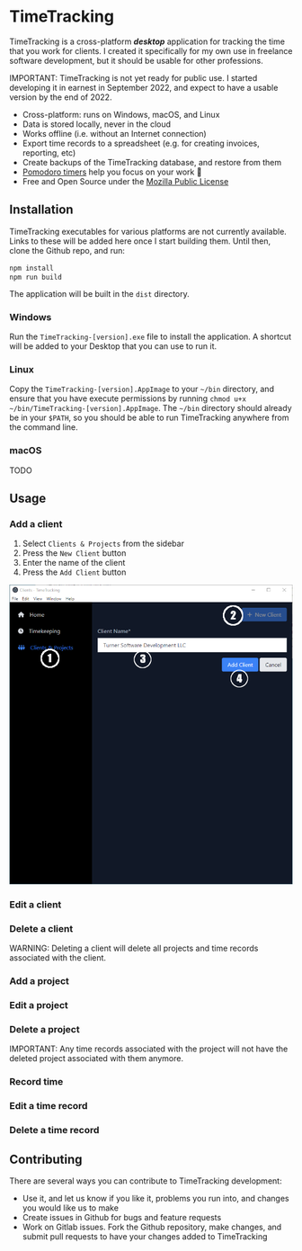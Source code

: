 # TimeTracking

TimeTracking is a cross-platform _**desktop**_ application for tracking the time
that you work for clients. I created it specifically for my own use in
freelance software development, but it should be usable for other professions.

IMPORTANT: TimeTracking is not yet ready for public use. I started developing it
in earnest in September 2022, and expect to have a usable version by
the end of 2022.

* Cross-platform: runs on Windows, macOS, and Linux
* Data is stored locally, never in the cloud
* Works offline (i.e. without an Internet connection)
* Export time records to a spreadsheet (e.g. for creating invoices, reporting, etc)
* Create backups of the TimeTracking database, and restore from them
* [Pomodoro timers](https://en.wikipedia.org/wiki/Pomodoro_Technique) help you focus on your work :tomato:
* Free and Open Source under the [Mozilla Public License](https://en.wikipedia.org/wiki/Mozilla_Public_License)

## Installation

TimeTracking executables for various platforms are not currently available.
Links to these will be added here once I start building them. Until then,
clone the Github repo, and run:

```shell
npm install
npm run build
```

The application will be built in the `dist` directory.

### Windows

Run the `TimeTracking-[version].exe` file to install the application. A shortcut
will be added to your Desktop that you can use to run it.

### Linux

Copy the `TimeTracking-[version].AppImage` to your `~/bin` directory, and ensure
that you have execute permissions by running `chmod u+x ~/bin/TimeTracking-[version].AppImage`.
The `~/bin` directory should already be in your `$PATH`, so you should be able to run TimeTracking
anywhere from the command line.

### macOS

TODO

## Usage

### Add a client

1. Select `Clients & Projects` from the sidebar
2. Press the `New Client` button
3. Enter the name of the client
4. Press the `Add Client` button

![Add client](./readme-images/create-client.png)

### Edit a client

### Delete a client

WARNING: Deleting a client will delete all projects and time records associated
with the client.

### Add a project

### Edit a project

### Delete a project

IMPORTANT: Any time records associated with the project will not have the deleted
project  associated with them anymore.

### Record time

### Edit a time record

### Delete a time record

## Contributing

There are several ways you can contribute to TimeTracking development:

* Use it, and let us know if you like it, problems you run into, and changes you would like us to make
* Create issues in Github for bugs and feature requests
* Work on Gitlab issues. Fork the Github repository, make changes, and submit pull requests to have your changes added to TimeTracking